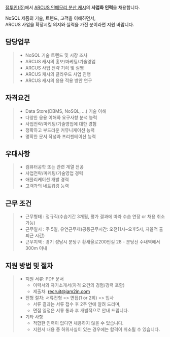 <!-- ## 잼투인(주) ARCUS 캐시 사업화 인력 채용 -->

[잼투인(주)](http://www.jam2in.com/)에서 [ARCUS 인메모리 분산 캐시](http://naver.github.io/arcus/)의 **사업화 인력**을 채용합니다. <br /> 

NoSQL 제품의 기술, 트렌드, 고객을 이해하면서, <br />
ARCUS 사업을 확장시킬 의지와 실력을 가진 분이라면 지원 바랍니다. <br />

## 담당업무

> - NoSQL 기술 트렌드 및 시장 조사
> - ARCUS 캐시의 홍보/마케팅/기술영업
> - ARCUS 사업 전략 기획 및 실행
> - ARCUS 캐시의 클라우드 사업 진행
> - ARCUS 캐시의 응용 적용 방안 연구

## 자격요건

> - Data Store(DBMS, NoSQL, ...) 기술 이해
> - 다양한 응용 이해와 요구사항 분석 능력
> - 사업전략/마케팅/기술영업에 대한 경험
> - 정확하고 부드러운 커뮤니케이션 능력
> - 명확한 문서 작성과 프리젠테이션 능력

## 우대사항

> - 컴퓨터공학 또는 관련 계열 전공
> - 사업전략/마케팅/기술영업 경력
> - 애플리케이션 개발 경력
> - 고객과의 네트워킹 능력

## 근무 조건

> - 근무형태 : 정규직(수습기간 3개월, 평가 결과에 따라 수습 연장 or 채용 취소 가능)
> - 근무일시 : 주 5일, 유연근무제(공통근무시간: 오전11시~오후5시, 자율적 출퇴근 시간)
> - 근무지역 : 경기 성남시 분당구 황새울로200번길 28 - 분당선 수내역에서 300m 이내

## 지원 방법 및 절차 

> - 지원 서류: PDF 문서
>    - 이력서와 자기소개서(자격 요건의 경험/경력 포함)
>    - 제출처: <recruit@jam2in.com>
> - 전형 절차: 서류전형 => 면접(1 or 2회) => 입사
>    - 서류 결과는 서류 접수 후 2주 안에 알려 드리며,
>    - 면접 일정은 서류 통과 후 개별적으로 안내 드립니다.
> - 기타 사항
>    - 적합한 인력이 없다면 채용하지 않을 수 있습니다.
>    - 지원서 내용 중 허위사실이 있는 경우에는 합격이 취소될 수 있습니다.
